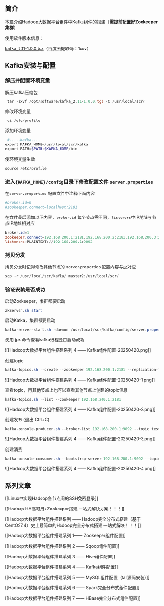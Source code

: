 
## 简介

本篇介绍Hadoop大数据平台组件中Kafka组件的搭建（**需提前配置好Zookeeper集群**）

使用软件版本信息：

 [kafka_2.11-1.0.0.tgz](https://pan.baidu.com/s/1I058-IcUKcy1u_DdXQuB7w)（百度云提取码：1usv）

## Kafka安装与配置

### 解压并配置环境变量

解压kafka压缩包

```powershell
 tar -zxvf /opt/software/kafka_2.11-1.0.0.tgz -C /usr/local/scr/
```

修改环境变量

```powershell
 vi /etc/profile
```

添加环境变量

```powershell
 #.....kafka.....
export KAFKA_HOME=/usr/local/scr/kafka
export PATH=$PATH:$KAFKA_HOME/bin
```

使环境变量生效

```powershell
source /etc/profile
```

### 进入`{KAFKA_HOME}/config`目录下修改配置文件 `server.properties`

在`server.properties` 配置文件中注释下面内容

```powershell
#broker.id=0
#zookeeper.connect=localhost:2181
```

在文件最后添加以下内容，`broker.id` 每个节点需不同，`listeners`中IP地址与节点IP地址相对应

```powershell
broker.id=1
zookeeper.connect=192.168.200.1:2181,192.168.200.2:2181,192.168.200.3:2181
listeners=PLAINTEXT://192.168.200.1:9092
```

### 拷贝分发

拷贝分发时记得修改其他节点的 server.properties 配置内容与之对应

```powershell
scp -r /usr/local/scr/kafka/ master2:/usr/local/scr/
```

### 验证安装是否成功

启动Zookeeper，集群都要启动

```powershell
zkServer.sh start
```

启动Kafka，集群都要启动

```powershell
kafka-server-start.sh -daemon /usr/local/scr/kafka/config/server.properties 
```

使用 jps 命令查看kafka进程是否启动成功

![[Hadoop大数据平台组件搭建系列 4 —— Kafka组件配置-20250420.png]]

创建topic

```powershell
kafka-topics.sh --create --zookeeper 192.168.200.1:2181 --replication-factor 1 --partitions 1 --topic test
```

![[Hadoop大数据平台组件搭建系列 4 —— Kafka组件配置-20250420-1.png]]

查看topic，再其他节点上也可以查看其他节点上创建的topic信息

```powershell
kafka-topics.sh --list --zookeeper 192.168.200.1:2181
```

![[Hadoop大数据平台组件搭建系列 4 —— Kafka组件配置-20250420-2.png]]

创建发布	(退出 Ctrl+C)

```powershell
kafka-console-producer.sh --broker-list 192.168.200.1:9092 --topic test
```

![[Hadoop大数据平台组件搭建系列 4 —— Kafka组件配置-20250420-3.png]]

创建消费

```powershell
kafka-console-consumer.sh --bootstrap-server 192.168.200.1:9092 --topic test --from-beginning
```

![[Hadoop大数据平台组件搭建系列 4 —— Kafka组件配置-20250420-4.png]]

## 系列文章

[[Linux中实现Hadoop各节点间的SSH免密登录]]

[[Hadoop HA高可用+Zookeeper搭建 一站式解決方案！！！]]

[[Hadoop大数据平台组件搭建系列 —— Hadoop完全分布式搭建（基于CentOS7.4）史上最简单的Hadoop完全分布式搭建 一站式解决！！！]]

[[Hadoop大数据平台组件搭建系列 1—— Zookeeper组件配置]]

[[Hadoop大数据平台组件搭建系列 2 —— Sqoop组件配置]]

[[Hadoop大数据平台组件搭建系列 3 —— Hive组件配置]]

[[Hadoop大数据平台组件搭建系列 4 —— Kafka组件配置]]

[[Hadoop大数据平台组件搭建系列 5 —— MySQL组件配置（tar源码安装）]]

[[Hadoop大数据平台组件搭建系列 6 —— Spark完全分布式组件配置]]

[[Hadoop大数据平台组件搭建系列 7 —— HBase完全分布式组件配置]]


